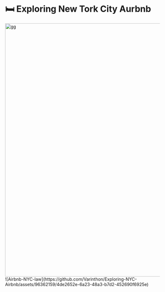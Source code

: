 # 🛏️ Exploring New Tork City Aurbnb
<img width="824" alt="gg" src="https://github.com/Bowwwatsaya/NCCU-s-Guide-Chatbot-/assets/96362159/5e514772-2ca4-4336-81bd-2bcd6799c50d">
![Airbnb-NYC-law](https://github.com/Varinthon/Exploring-NYC-Airbnb/assets/96362159/4de2652e-6a23-48a3-b7d2-452690f6925e)
